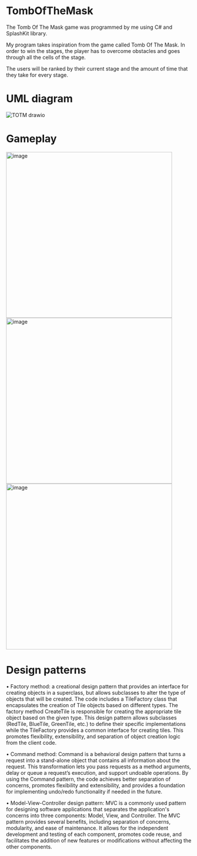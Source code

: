 # TombOfTheMask
The Tomb Of The Mask game was programmed by me using C# and SplashKit library.

My program takes inspiration from the game called Tomb Of The Mask. In order to win the stages, the player has to overcome obstacles and goes through all the cells of the stage. 

The users will be ranked by their current stage and the amount of time that they take for every stage.

# UML diagram
![TOTM drawio](https://github.com/nglinhbao/TombOfTheMask/assets/110576552/64c52cac-78b1-4033-ae39-9189581e46f2)

# Gameplay
<img width="451" alt="image" src="https://github.com/nglinhbao/TombOfTheMask/assets/110576552/3c56c791-2068-46ed-b385-c2cc343aaf0f">
<img width="451" alt="image" src="https://github.com/nglinhbao/TombOfTheMask/assets/110576552/c0859ae3-450a-480c-a6c9-656e939a77f5">
<img width="451" alt="image" src="https://github.com/nglinhbao/TombOfTheMask/assets/110576552/c36bca48-96e5-42b5-b96f-599592f5b5c1">


# Design patterns
•	Factory method: a creational design pattern that provides an interface for creating objects in a superclass, but allows subclasses to alter the type of objects that will be created. The code includes a TileFactory class that encapsulates the creation of Tile objects based on different types. The factory method CreateTile is responsible for creating the appropriate tile object based on the given type. This design pattern allows subclasses (RedTile, BlueTile, GreenTile, etc.) to define their specific implementations while the TileFactory provides a common interface for creating tiles. This promotes flexibility, extensibility, and separation of object creation logic from the client code.

•	Command method: Command is a behavioral design pattern that turns a request into a stand-alone object that contains all information about the request. This transformation lets you pass requests as a method arguments, delay or queue a request’s execution, and support undoable operations. By using the Command pattern, the code achieves better separation of concerns, promotes flexibility and extensibility, and provides a foundation for implementing undo/redo functionality if needed in the future.

•	Model-View-Controller design pattern: MVC is a commonly used pattern for designing software applications that separates the application's concerns into three components: Model, View, and Controller. The MVC pattern provides several benefits, including separation of concerns, modularity, and ease of maintenance. It allows for the independent development and testing of each component, promotes code reuse, and facilitates the addition of new features or modifications without affecting the other components.
